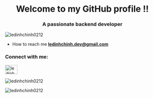 <h1 align="center">Welcome to my GitHub profile !!</h1>
<h3 align="center">A passionate backend developer</h3>

<p align="left"> <img src="https://komarev.com/ghpvc/?username=ledinhchinh0212&label=Profile%20views&color=0e75b6&style=flat" alt="ledinhchinh0212" /> </p>

- How to reach me **ledinhchinh.dev@gmail.com**

<h3 align="left">Connect with me:</h3>
<p align="left">
<a href="https://linkedin.com/in/ledinhchinh0212" target="blank"><img align="center" src="https://raw.githubusercontent.com/rahuldkjain/github-profile-readme-generator/master/src/images/icons/Social/linked-in-alt.svg" alt="ledinhchinh0212" height="30" width="40" /></a>
</p>


<p><img align="center" src="https://github-readme-stats.vercel.app/api/top-langs?username=ledinhchinh0212&show_icons=true&locale=en&layout=compact" alt="ledinhchinh0212" /></p>

<p><img align="center" src="https://github-readme-streak-stats.herokuapp.com/?user=ledinhchinh0212&" alt="ledinhchinh0212" /></p>
